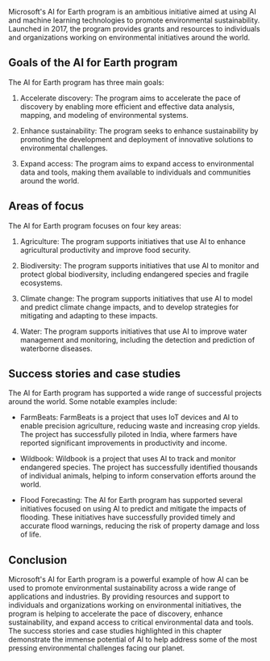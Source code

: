 

Microsoft's AI for Earth program is an ambitious initiative aimed at using AI and machine learning technologies to promote environmental sustainability. Launched in 2017, the program provides grants and resources to individuals and organizations working on environmental initiatives around the world.

Goals of the AI for Earth program
---------------------------------

The AI for Earth program has three main goals:

1. Accelerate discovery: The program aims to accelerate the pace of discovery by enabling more efficient and effective data analysis, mapping, and modeling of environmental systems.

2. Enhance sustainability: The program seeks to enhance sustainability by promoting the development and deployment of innovative solutions to environmental challenges.

3. Expand access: The program aims to expand access to environmental data and tools, making them available to individuals and communities around the world.

Areas of focus
--------------

The AI for Earth program focuses on four key areas:

1. Agriculture: The program supports initiatives that use AI to enhance agricultural productivity and improve food security.

2. Biodiversity: The program supports initiatives that use AI to monitor and protect global biodiversity, including endangered species and fragile ecosystems.

3. Climate change: The program supports initiatives that use AI to model and predict climate change impacts, and to develop strategies for mitigating and adapting to these impacts.

4. Water: The program supports initiatives that use AI to improve water management and monitoring, including the detection and prediction of waterborne diseases.

Success stories and case studies
--------------------------------

The AI for Earth program has supported a wide range of successful projects around the world. Some notable examples include:

* FarmBeats: FarmBeats is a project that uses IoT devices and AI to enable precision agriculture, reducing waste and increasing crop yields. The project has successfully piloted in India, where farmers have reported significant improvements in productivity and income.

* Wildbook: Wildbook is a project that uses AI to track and monitor endangered species. The project has successfully identified thousands of individual animals, helping to inform conservation efforts around the world.

* Flood Forecasting: The AI for Earth program has supported several initiatives focused on using AI to predict and mitigate the impacts of flooding. These initiatives have successfully provided timely and accurate flood warnings, reducing the risk of property damage and loss of life.

Conclusion
----------

Microsoft's AI for Earth program is a powerful example of how AI can be used to promote environmental sustainability across a wide range of applications and industries. By providing resources and support to individuals and organizations working on environmental initiatives, the program is helping to accelerate the pace of discovery, enhance sustainability, and expand access to critical environmental data and tools. The success stories and case studies highlighted in this chapter demonstrate the immense potential of AI to help address some of the most pressing environmental challenges facing our planet.
